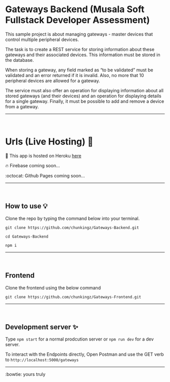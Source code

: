 # Gateways Backend (Musala Soft Fullstack Developer Assessment)

This sample project is about managing gateways - master devices that control multiple peripheral devices.

The task is to create a REST service for storing information about these gateways and their associated devices. This information must be stored in the database.

When storing a gateway, any field marked as “to be validated” must be validated and an error returned if it is invalid. Also, no more that 10 peripheral devices are allowed for a gateway.

The service must also offer an operation for displaying information about all stored gateways (and their devices) and an operation for displaying details for a single gateway. Finally, it must be possible to add and remove a device from a gateway.

---
<br>

# Urls (Live Hosting) :whale:

:gem: This app is hosted on Heroku [here](https://musala-gateways.herokuapp.com/)

:fire: Firebase coming soon...

:octocat: Github Pages coming soon...

---
<br>

## How to use :bulb:

Clone the repo by typing the command below into your terminal.

```
git clone https://github.com/chunkingz/Gateways-Backend.git
```

```
cd Gateways-Backend
``` 

```
npm i
``` 

---
<br>

## Frontend

Clone the frontend using the below command
```
git clone https://github.com/chunkingz/Gateways-Frontend.git
```

---
<br>

## Development server :sparkles:

Type `npm start` for a normal prodcution server or `npm run dev` for a dev server. 

To interact with the Endpoints directly, Open Postman and use the GET verb to `http://localhost:5000/gateways`

---

:bowtie: yours truly
